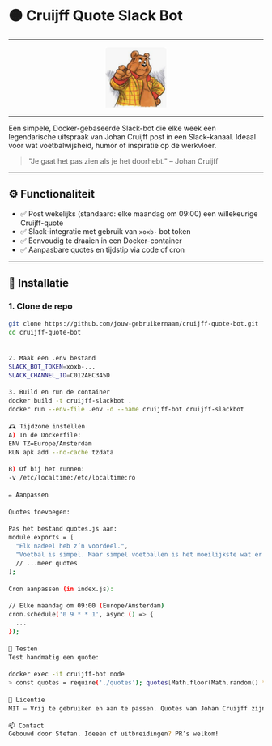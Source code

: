# 🟠 Cruijff Quote Slack Bot


---

<p align="center">
<img src="/bommel1.png" alt="BTOP" width="120" height="120"/>  
</p>

---

Een simpele, Docker-gebaseerde Slack-bot die elke week een legendarische uitspraak van Johan Cruijff post in een Slack-kanaal. Ideaal voor wat voetbalwijsheid, humor of inspiratie op de werkvloer.

> "Je gaat het pas zien als je het doorhebt." – Johan Cruijff

---

## ⚙️ Functionaliteit

- ✅ Post wekelijks (standaard: elke maandag om 09:00) een willekeurige Cruijff-quote
- ✅ Slack-integratie met gebruik van `xoxb-` bot token
- ✅ Eenvoudig te draaien in een Docker-container
- ✅ Aanpasbare quotes en tijdstip via code of cron

---

## 🚀 Installatie

### 1. Clone de repo

```bash
git clone https://github.com/jouw-gebruikernaam/cruijff-quote-bot.git
cd cruijff-quote-bot


2. Maak een .env bestand
SLACK_BOT_TOKEN=xoxb-...
SLACK_CHANNEL_ID=C012ABC345D

3. Build en run de container
docker build -t cruijff-slackbot .
docker run --env-file .env -d --name cruijff-bot cruijff-slackbot

🕰️ Tijdzone instellen
A) In de Dockerfile:
ENV TZ=Europe/Amsterdam
RUN apk add --no-cache tzdata

B) Of bij het runnen:
-v /etc/localtime:/etc/localtime:ro

✏️ Aanpassen

Quotes toevoegen:

Pas het bestand quotes.js aan:
module.exports = [
  "Elk nadeel heb z’n voordeel.",
  "Voetbal is simpel. Maar simpel voetballen is het moeilijkste wat er is.",
  // ...meer quotes
];

Cron aanpassen (in index.js):

// Elke maandag om 09:00 (Europe/Amsterdam)
cron.schedule('0 9 * * 1', async () => {
  ...
});

🧪 Testen
Test handmatig een quote:

docker exec -it cruijff-bot node
> const quotes = require('./quotes'); quotes[Math.floor(Math.random() * quotes.length)];

📄 Licentie
MIT – Vrij te gebruiken en aan te passen. Quotes van Johan Cruijff zijn cultureel erfgoed 😉.

📫 Contact
Gebouwd door Stefan. Ideeën of uitbreidingen? PR’s welkom!

